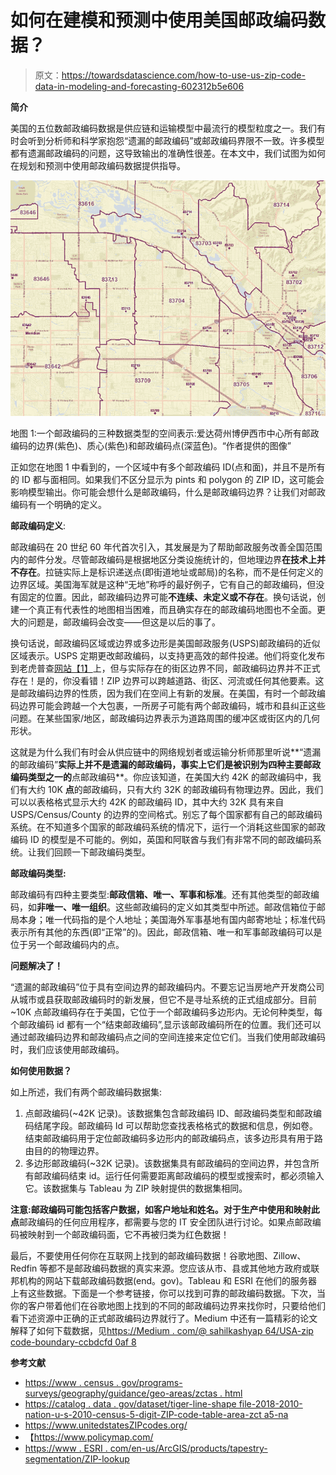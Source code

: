# 如何在建模和预测中使用美国邮政编码数据？

> 原文：<https://towardsdatascience.com/how-to-use-us-zip-code-data-in-modeling-and-forecasting-602312b5e606>

**简介**

美国的五位数邮政编码数据是供应链和运输模型中最流行的模型粒度之一。我们有时会听到分析师和科学家抱怨“遗漏的邮政编码”或邮政编码界限不一致。许多模型都有遗漏邮政编码的问题，这导致输出的准确性很差。在本文中，我们试图为如何在规划和预测中使用邮政编码数据提供指导。

![](img/2ab51f55e819f4bbbcba4c0488acb373.png)

地图 1:一个邮政编码的三种数据类型的空间表示:爱达荷州博伊西市中心所有邮政编码的边界(紫色)、质心(紫色)和邮政编码点(深蓝色)。“作者提供的图像”

正如您在地图 1 中看到的，一个区域中有多个邮政编码 ID(点和面)，并且不是所有的 ID 都与面相同。如果我们不区分显示为 pints 和 polygon 的 ZIP ID，这可能会影响模型输出。你可能会想什么是邮政编码，什么是邮政编码边界？让我们对邮政编码有一个明确的定义。

**邮政编码定义**:

邮政编码在 20 世纪 60 年代首次引入，其发展是为了帮助邮政服务改善全国范围内的邮件分发。尽管邮政编码是根据地区分类设施统计的，但地理边界**在技术上并不存在**。拉链实际上是标识递送点(即街道地址或邮局)的名称，而不是任何定义的边界区域。美国海军就是这种“无地”称呼的最好例子，它有自己的邮政编码，但没有固定的位置。因此，邮政编码边界可能**不连续、未定义或不存在**。换句话说，创建一个真正有代表性的地图相当困难，而且确实存在的邮政编码地图也不全面。更大的问题是，邮政编码会改变——但这是以后的事了。

换句话说，邮政编码区域或边界或多边形是美国邮政服务(USPS)邮政编码的近似区域表示。USPS 定期更改邮政编码，以支持更高效的邮件投递。他们将变化发布到老虎普查[网站](https://catalog.data.gov/dataset/tiger-line-shapefile-2018-2010-nation-u-s-2010-census-5-digit-zip-code-tabulation-area-zcta5-na)[【1】](https://w.amazon.com/bin/view/Main/AMZL/ZIPCode_Data_for_Planning_and_Forecasting/#_ftn1)上，但与实际存在的街区边界不同，邮政编码边界并不正式存在！是的，你没看错！ZIP 边界可以跨越道路、街区、河流或任何其他要素。这是邮政编码边界的性质，因为我们在空间上有新的发展。在美国，有时一个邮政编码边界可能会跨越一个大包裹，一所房子可能有两个邮政编码，城市和县纠正这些问题。在某些国家/地区，邮政编码边界表示为道路周围的缓冲区或街区内的几何形状。

这就是为什么我们有时会从供应链中的网络规划者或运输分析师那里听说**“遗漏的邮政编码”**实际上并不是遗漏的邮政编码，事实上它们是被识别为四种主要邮政编码类型之一的**点邮政编码**。你应该知道，在美国大约 42K 的邮政编码中，我们有大约 10K **点**的邮政编码，只有大约 32K 的邮政编码有物理边界。因此，我们可以以表格格式显示大约 42K 的邮政编码 ID，其中大约 32K 具有来自 USPS/Census/County 的边界的空间格式。别忘了每个国家都有自己的邮政编码系统。在不知道多个国家的邮政编码系统的情况下，运行一个消耗这些国家的邮政编码 ID 的模型是不可能的。例如，英国和阿联酋与我们有非常不同的邮政编码系统。让我们回顾一下邮政编码类型。

**邮政编码类型:**

邮政编码有四种主要类型:**邮政信箱、唯一、军事和标准**。还有其他类型的邮政编码，如**非唯一、唯一组织**。这些邮政编码的定义如其类型中所述。邮政信箱位于邮局本身；唯一代码指的是个人地址；美国海外军事基地有国内邮寄地址；标准代码表示所有其他的东西(即“正常”的)。因此，邮政信箱、唯一和军事邮政编码可以是位于另一个邮政编码内的点。

**问题解决了！**

“遗漏的邮政编码”位于具有空间边界的邮政编码内。不要忘记当房地产开发商公司从城市或县获取邮政编码时的新发展，但它不是寻址系统的正式组成部分。目前~10K 点邮政编码存在于美国，它位于一个邮政编码多边形内。无论何种类型，每个邮政编码 id 都有一个“结束邮政编码”,显示该邮政编码所在的位置。我们还可以通过邮政编码边界和邮政编码点之间的空间连接来定位它们。当我们使用邮政编码时，我们应该使用邮政编码。

**如何使用数据？**

如上所述，我们有两个邮政编码数据集:

1.  点邮政编码(~42K 记录)。该数据集包含邮政编码 ID、邮政编码类型和邮政编码结尾字段。邮政编码 Id 可以帮助您查找表格格式的数据和信息，例如卷。结束邮政编码用于定位邮政编码多边形内的邮政编码点，该多边形具有用于路由目的的物理边界。
2.  多边形邮政编码(~32K 记录)。该数据集具有邮政编码的空间边界，并包含所有邮政编码结束 id。运行任何需要距离邮政编码的模型或搜索时，都必须输入它。该数据集与 Tableau 为 ZIP 映射提供的数据集相同。

**注意:**邮政编码可能包括客户数据，如客户地址和姓名。对于生产中使用和映射此**点**邮政编码的任何应用程序，都需要与您的 IT 安全团队进行讨论。如果点邮政编码被映射到一个邮政编码面，它不再被归类为红色数据！

最后，不要使用任何你在互联网上找到的邮政编码数据！谷歌地图、Zillow、Redfin 等都不是邮政编码数据的真实来源。您应该从市、县或其他地方政府或联邦机构的网站下载邮政编码数据(end。gov)。Tableau 和 ESRI 在他们的服务器上有这些数据。下面是一个参考链接，你可以找到可靠的邮政编码数据。下次，当你的客户带着他们在谷歌地图上找到的不同的邮政编码边界来找你时，只要给他们看下述资源中正确的正式邮政编码边界就行了。Medium 中还有一篇精彩的论文解释了如何下载数据，见[https://Medium . com/@ sahilkashyap 64/USA-zip code-boundary-ccbdcfd 0af 8](https://medium.com/@sahilkashyap64/usa-zipcode-boundary-ccbdcfd0af8)

**参考文献**

*   [https://www . census . gov/programs-surveys/geography/guidance/geo-areas/zctas . html](https://www.census.gov/programs-surveys/geography/guidance/geo-areas/zctas.html)
*   [https://catalog . data . gov/dataset/tiger-line-shape file-2018-2010-nation-u-s-2010-census-5-digit-ZIP-code-table-area-zct a5-na](https://catalog.data.gov/dataset/tiger-line-shapefile-2018-2010-nation-u-s-2010-census-5-digit-zip-code-tabulation-area-zcta5-na)
*   https://www.unitedstatesZIPcodes.org/
*   【https://www.policymap.com/ 
*   [https://www . ESRI . com/en-us/ArcGIS/products/tapestry-segmentation/ZIP-lookup](https://www.esri.com/en-us/arcgis/products/tapestry-segmentation/zip-lookup)